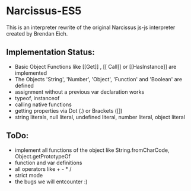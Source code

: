 Narcissus-ES5
=============


This is an interpreter rewrite of the original Narcissus js-js interpreter created by Brendan Eich.



Implementation Status:
---------------------

- Basic Object Functions like [[Get]] , [[ Call]] or [[HasInstance]] are implemented
- The Objects 'String', 'Number', 'Object', 'Function' and 'Boolean' are defined
- assignment without a previous var declaration works
- typeof, instanceof
- calling native functions
- getting properties via Dot (.) or Brackets ([])
- string literals, null literal, undefined literal, number literal, object literal

ToDo:
-----

- implement all functions of the object like String.fromCharCode, Object.getPrototypeOf
- function and var definitions
- all operators like + - * /
- strict mode
- the bugs we will entcounter :)



